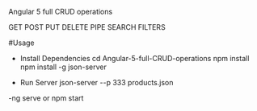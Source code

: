 Angular 5 full CRUD operations

GET
POST
PUT
DELETE
PIPE SEARCH FILTERS

#Usage

- Install Dependencies
cd Angular-5-full-CRUD-operations
npm install
npm install -g json-server


- Run Server
json-server --p 333 products.json

-ng serve or npm start 
